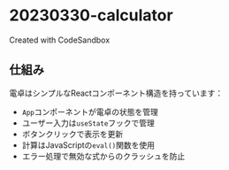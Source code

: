 # 20230330-calculator
Created with CodeSandbox


## 仕組み

電卓はシンプルなReactコンポーネント構造を持っています：
- `App`コンポーネントが電卓の状態を管理
- ユーザー入力は`useState`フックで管理
- ボタンクリックで表示を更新
- 計算はJavaScriptの`eval()`関数を使用
- エラー処理で無効な式からのクラッシュを防止
